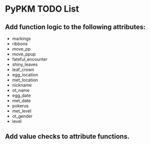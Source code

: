 # PyPKM TODO List

## Add function logic to the following attributes:

* markings
* ribbons
* move_pp
* move_ppup
* fateful_encounter
* shiny_leaves
* leaf_crown
* egg_location
* met_location
* nickname
* ot_name
* egg_date
* met_date
* pokerus
* met_level
* ot_gender
* level

## Add value checks to attribute functions.